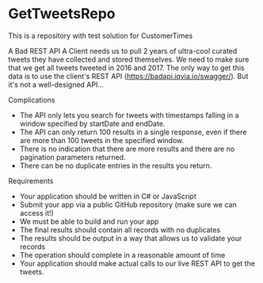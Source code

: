 # GetTweetsRepo
This is a repository with test solution for CustomerTimes

A Bad REST API
A Client needs us to pull 2 years of ultra-cool curated tweets they have collected and stored
themselves. We need to make sure that we get all tweets tweeted in 2016 and 2017.
The only way to get this data is to use the client's REST API (https://badapi.iqvia.io/swagger/). But it's not a well-designed API...

Complications 
- The API only lets you search for tweets with timestamps falling in a window specified by
startDate and endDate.
- The API can only return 100 results in a single response, even if there are more than 100
tweets in the specified window.
- There is no indication that there are more results and there are no pagination
parameters returned.
- There can be no duplicate entries in the results you return.

Requirements
- Your application should be written in C# or JavaScript
- Submit your app via a public GitHub repository (make sure we can access it!)
- We must be able to build and run your app
- The final results should contain all records with no duplicates
- The results should be output in a way that allows us to validate your records
- The operation should complete in a reasonable amount of time
- Your application should make actual calls to our live REST API to get the tweets.
